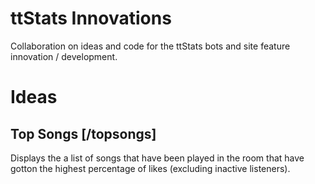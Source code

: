ttStats Innovations
===================

Collaboration on ideas and code for the ttStats bots and site feature innovation / development.



Ideas
=====

Top Songs [/topsongs]
---------------------
Displays the a list of songs that have been played in the room that have gotton the highest percentage of likes (excluding inactive listeners).
